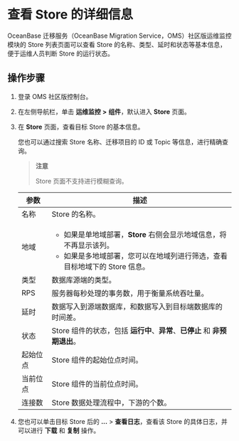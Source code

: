 # 查看 Store 的详细信息

OceanBase 迁移服务（OceanBase Migration Service，OMS）社区版运维监控模块的 Store 列表页面可以查看 Store 的名称、类型、延时和状态等基本信息，便于运维人员判断 Store 的运行状态。

## 操作步骤

1. 登录 OMS 社区版控制台。

2. 在左侧导航栏，单击 **运维监控** **\>** **组件**，默认进入 **Store** 页面。

3. 在 **Store** 页面，查看目标 Store 的基本信息。

   您也可以通过搜索 Store 名称、迁移项目的 ID 或 Topic 等信息，进行精确查询。

   >**注意**
   >
   >Store 页面不支持进行模糊查询。

   | **参数** |                         **描述**                          |
   |--------|---------------------------------------------------------|
   | 名称     | Store 的名称。                                              |
   | 地域         |<ul><li>如果是单地域部署，**Store** 右侧会显示地域信息，将不再显示该列。   <li> 如果是多地域部署，您可以在地域列进行筛选，查看目标地域下的 Store 信息。</ul>    |
   | 类型     | 数据库源端的类型。                                               |
   | RPS    | 服务器每秒处理的事务数，用于衡量系统吞吐量。                                  |
   | 延时     | 数据写入到源端数据库，和数据写入到目标端数据库的时间差。                            |
   | 状态     | Store 组件的状态，包括 **运行中**、**异常**、**已停止** 和 **非预期退出**。 |
   | 起始位点   | Store 组件的起始位点时间。                                        |
   | 当前位点   | Store 组件的当前位点时间。                                        |
   | 连接数    | Store 数据处理流程中，下游的个数。                                    |

4. 您也可以单击目标 Store 后的 **...** > **查看日志**，查看该 Store 的具体日志，并可以进行 **下载** 和 **复制** 操作。
